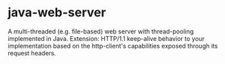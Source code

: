 # java-web-server
A multi-threaded (e.g. file-based) web server with thread-pooling implemented in Java. Extension: HTTP/1.1 keep-alive behavior to your implementation based on the http-client's capabilities exposed through its request headers.
